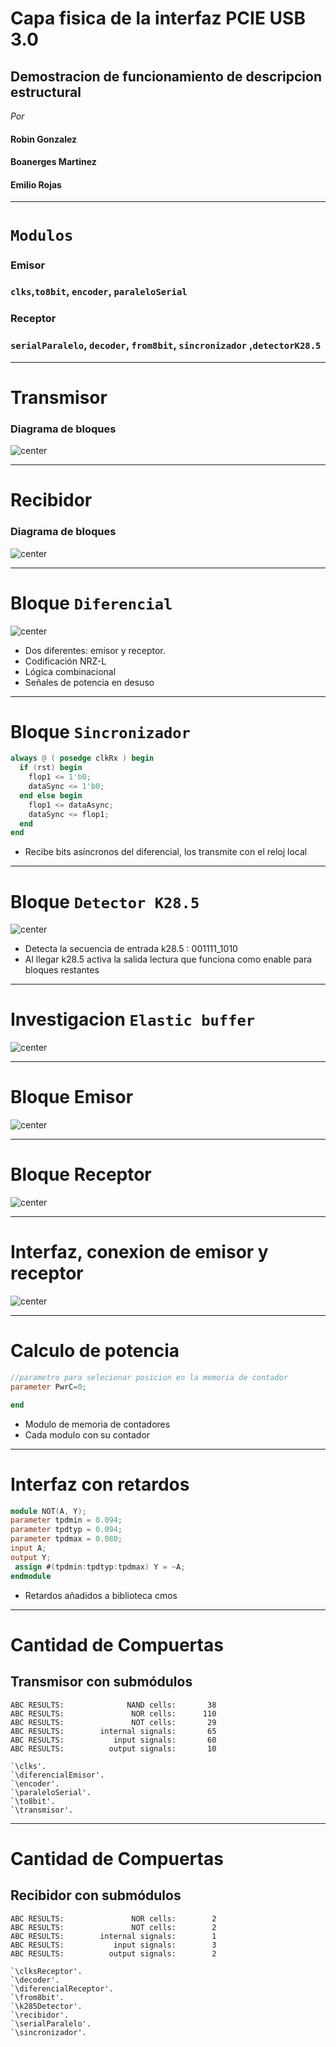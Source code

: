 # Capa fisica de la interfaz PCIE USB 3.0
## Demostracion de funcionamiento de descripcion estructural
_Por_
#### Robin Gonzalez
#### Boanerges Martinez
#### Emilio Rojas

---
# ```Modulos```
### Emisor
###  ```clks```,```to8bit```, ```encoder```, ```paraleloSerial``` 
### Receptor
###  ```serialParalelo```, ```decoder```, ```from8bit```, ```sincronizador``` ,```detectorK28.5```

---

# Transmisor
### Diagrama de bloques
![center](presentacion-5/tb.png)

---
# Recibidor
### Diagrama de bloques
![center](presentacion-5/rb.png)

---

# Bloque ```Diferencial```

![center](presentacion-5/di.png)
- Dos diferentes: emisor y receptor.
- Codificación NRZ-L
- Lógica combinacional
- Señales de potencia en desuso
---

# Bloque ```Sincronizador```
```verilog
always @ ( posedge clkRx ) begin
  if (rst) begin
    flop1 <= 1'b0;
    dataSync <= 1'b0;
  end else begin
    flop1 <= dataAsync;
    dataSync <= flop1;
  end
end

```
- Recibe bits asíncronos del diferencial, los transmite con el reloj local


---

# Bloque ```Detector K28.5```
![center](presentacion-5/k28.png)

- Detecta la secuencia de entrada k28.5 : 001111_1010
- Al llegar k28.5 activa la salida lectura que funciona como enable para bloques restantes
---





# Investigacion ```Elastic buffer```


![center](presentacion-5/eb.png)

---


# Bloque Emisor 

![center](presentacion-5/td.png)

---

# Bloque Receptor 

![center](presentacion-5/dr.png)

---


# Interfaz, conexion de emisor y receptor 


![center](presentacion-5/P1.png)

---

# Calculo de potencia

```verilog
//parametro para selecionar posicion en la memoria de contador
parameter PwrC=0;

end

```

 - Modulo de memoria de contadores
 - Cada modulo con su contador
 
---


# Interfaz con retardos
```verilog
module NOT(A, Y);
parameter tpdmin = 0.094;
parameter tpdtyp = 0.094;
parameter tpdmax = 0.080;
input A;
output Y;
 assign #(tpdmin:tpdtyp:tpdmax) Y = ~A;
endmodule
```
- Retardos añadidos a biblioteca cmos
---

# Cantidad de Compuertas

## Transmisor con submódulos
```
ABC RESULTS:              NAND cells:       38
ABC RESULTS:               NOR cells:      110
ABC RESULTS:               NOT cells:       29
ABC RESULTS:        internal signals:       65
ABC RESULTS:           input signals:       60
ABC RESULTS:          output signals:       10

`\clks'.
`\diferencialEmisor'.
`\encoder'.
`\paraleloSerial'.
`\to8bit'.
`\transmisor'.
```

---
# Cantidad de Compuertas

## Recibidor con submódulos
```
ABC RESULTS:               NOR cells:        2
ABC RESULTS:               NOT cells:        2
ABC RESULTS:        internal signals:        1
ABC RESULTS:           input signals:        3
ABC RESULTS:          output signals:        2

`\clksReceptor'.
`\decoder'.
`\diferencialReceptor'.
`\from8bit'.
`\k285Detector'.
`\recibidor'.
`\serialParalelo'.
`\sincronizador'.
```